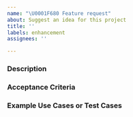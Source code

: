 ```yaml
---
name: "\U0001F680 Feature request"
about: Suggest an idea for this project
title: ''
labels: enhancement
assignees: ''

---
```


### Description


### Acceptance Criteria <!-- Requirements, desired behavior, etc. -->


### Example Use Cases or Test Cases
